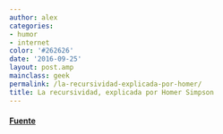 ```yaml
---
author: alex
categories:
- humor
- internet
color: '#262626'
date: '2016-09-25'
layout: post.amp
mainclass: geek
permalink: /la-recursividad-explicada-por-homer/
title: La recursividad, explicada por Homer Simpson
---
```


<div class="separator" >
<a href="/img/2012/04/tumblr_ld50v7q6tn1qabw68o1_4001.gif"  ><amp-img on="tap:lightbox1" role="button" tabindex="0" layout="responsive"  height="240px" src="/img/2012/04/tumblr_ld50v7q6tn1qabw68o1_4001.gif" width="320px" /></a>
</div>



#### <a href="https://plus.google.com/118038952320880179394/posts/6DB9jgDZU4Q" target="_blank">Fuente</a>